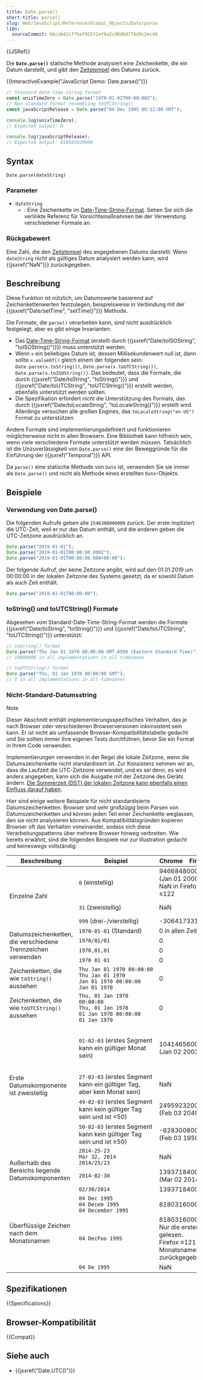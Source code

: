 ```yaml
---
title: Date.parse()
short-title: parse()
slug: Web/JavaScript/Reference/Global_Objects/Date/parse
l10n:
  sourceCommit: b6cab42cf7baf925f2ef6a2c98db0778d9c2ec46
---
```


{{JSRef}}

Die **`Date.parse()`** statische Methode analysiert eine Zeichenkette, die ein Datum darstellt, und gibt den [Zeitstempel](/de/docs/Web/JavaScript/Reference/Global_Objects/Date#the_epoch_timestamps_and_invalid_date) des Datums zurück.

{{InteractiveExample("JavaScript Demo: Date.parse()")}}

```js interactive-example
// Standard date-time string format
const unixTimeZero = Date.parse("1970-01-01T00:00:00Z");
// Non-standard format resembling toUTCString()
const javaScriptRelease = Date.parse("04 Dec 1995 00:12:00 GMT");

console.log(unixTimeZero);
// Expected output: 0

console.log(javaScriptRelease);
// Expected output: 818035920000
```

## Syntax

```js-nolint
Date.parse(dateString)
```

### Parameter

- `dateString`
  - : Eine Zeichenkette im [Date-Time-String-Format](/de/docs/Web/JavaScript/Reference/Global_Objects/Date#date_time_string_format). Sehen Sie sich die verlinkte Referenz für Vorsichtsmaßnahmen bei der Verwendung verschiedener Formate an.

### Rückgabewert

Eine Zahl, die den [Zeitstempel](/de/docs/Web/JavaScript/Reference/Global_Objects/Date#the_epoch_timestamps_and_invalid_date) des angegebenen Datums darstellt. Wenn `dateString` nicht als gültiges Datum analysiert werden kann, wird {{jsxref("NaN")}} zurückgegeben.

## Beschreibung

Diese Funktion ist nützlich, um Datumswerte basierend auf Zeichenkettenwerten festzulegen, beispielsweise in Verbindung mit der {{jsxref("Date/setTime", "setTime()")}} Methode.

Die Formate, die `parse()` verarbeiten kann, sind nicht ausdrücklich festgelegt, aber es gibt einige Invarianten:

- Das [Date-Time-String-Format](/de/docs/Web/JavaScript/Reference/Global_Objects/Date#date_time_string_format) (erstellt durch {{jsxref("Date/toISOString", "toISOString()")}}) muss unterstützt werden.
- Wenn `x` ein beliebiges Datum ist, dessen Millisekundenwert null ist, dann sollte `x.valueOf()` gleich einem der folgenden sein: `Date.parse(x.toString())`, `Date.parse(x.toUTCString())`, `Date.parse(x.toISOString())`. Das bedeutet, dass die Formate, die durch {{jsxref("Date/toString", "toString()")}} und {{jsxref("Date/toUTCString", "toUTCString()")}} erstellt werden, ebenfalls unterstützt werden sollten.
- Die Spezifikation erfordert _nicht_ die Unterstützung des Formats, das durch {{jsxref("Date/toLocaleString", "toLocaleString()")}} erstellt wird. Allerdings versuchen alle großen Engines, das `toLocaleString("en-US")` Format zu unterstützen.

Andere Formate sind implementierungsdefiniert und funktionieren möglicherweise nicht in allen Browsern. Eine Bibliothek kann hilfreich sein, wenn viele verschiedene Formate unterstützt werden müssen. Tatsächlich ist die Unzuverlässigkeit von `Date.parse()` eine der Beweggründe für die Einführung der {{jsxref("Temporal")}} API.

Da `parse()` eine statische Methode von `Date` ist, verwenden Sie sie immer als `Date.parse()` und nicht als Methode eines erstellten `Date`-Objekts.

## Beispiele

### Verwendung von Date.parse()

Die folgenden Aufrufe geben alle `1546300800000` zurück. Der erste impliziert die UTC-Zeit, weil er nur das Datum enthält, und die anderen geben die UTC-Zeitzone ausdrücklich an.

```js
Date.parse("2019-01-01");
Date.parse("2019-01-01T00:00:00.000Z");
Date.parse("2019-01-01T00:00:00.000+00:00");
```

Der folgende Aufruf, der keine Zeitzone angibt, wird auf den 01.01.2019 um 00:00:00 in der lokalen Zeitzone des Systems gesetzt, da er sowohl Datum als auch Zeit enthält.

```js
Date.parse("2019-01-01T00:00:00");
```

### toString() und toUTCString() Formate

Abgesehen vom Standard-Date-Time-String-Format werden die Formate {{jsxref("Date/toString", "toString()")}} und {{jsxref("Date/toUTCString", "toUTCString()")}} unterstützt:

```js
// toString() format
Date.parse("Thu Jan 01 1970 00:00:00 GMT-0500 (Eastern Standard Time)");
// 18000000 in all implementations in all timezones

// toUTCString() format
Date.parse("Thu, 01 Jan 1970 00:00:00 GMT");
// 0 in all implementations in all timezones
```

### Nicht-Standard-Datumsstring

> [!NOTE]
> Dieser Abschnitt enthält implementierungsspezifisches Verhalten, das je nach Browser oder verschiedenen Browserversionen inkonsistent sein kann. Er ist nicht als umfassende Browser-Kompatibilitätstabelle gedacht und Sie sollten immer Ihre eigenen Tests durchführen, bevor Sie ein Format in Ihrem Code verwenden.

Implementierungen verwenden in der Regel die lokale Zeitzone, wenn die Datumszeichenkette nicht standardisiert ist. Zur Konsistenz nehmen wir an, dass die Laufzeit die UTC-Zeitzone verwendet, und es sei denn, es wird anders angegeben, kann sich die Ausgabe mit der Zeitzone des Geräts ändern. [Die Sommerzeit (DST) der lokalen Zeitzone kann ebenfalls einen Einfluss darauf haben](/de/docs/Web/JavaScript/Reference/Global_Objects/Date/getTimezoneOffset#varied_results_in_daylight_saving_time_dst_regions).

Hier sind einige weitere Beispiele für nicht standardisierte Datumszeichenketten. Browser sind sehr großzügig beim Parsen von Datumszeichenketten und können jeden Teil einer Zeichenkette weglassen, den sie nicht analysieren können. Aus Kompatibilitätsgründen kopieren Browser oft das Verhalten voneinander, sodass sich diese Verarbeitungspatterns über mehrere Browser hinweg verbreiten. Wie bereits erwähnt, sind die folgenden Beispiele nur zur Illustration gedacht und keineswegs vollständig:

<table>
<thead>
<tr>
<th>Beschreibung</th>
<th>Beispiel</th>
<th>Chrome</th>
<th>Firefox</th>
<th>Safari</th>
</tr>
</thead>
<tbody>
<tr>
<td rowspan="3">Einzelne Zahl</td>
<td><code>0</code> (einstellig)</td>
<td colspan="2">946684800000 (Jan 01 2000); NaN in Firefox ≤122</td>
<td>-62167219200000 (Jan 01 0000)</td>
</tr>
<tr>
<td><code>31</code> (zweistellig)</td>
<td colspan="2">NaN</td>
<td>-61188912000000 (Jan 01 0031)</td>
</tr>
<tr>
<td><code>999</code> (drei-/vierstellig)</td>
<td colspan="3">-30641733102000 (Jan 01 0999)</td>
</tr>
<tr>
<td rowspan="4">Datumszeichenketten, die verschiedene Trennzeichen verwenden</td>
<td><code>1970-01-01</code> (Standard)</td>
<td colspan="3">0 in allen Zeitzonen</td>
</tr>
<tr>
<td><code>1970/01/01</code></td>
<td colspan="3">0</td>
</tr>
<tr>
<td><code>1970,01,01</code></td>
<td colspan="2">0</td>
<td>NaN</td>
</tr>
<tr>
<td><code>1970 01 01</code></td>
<td colspan="2">0</td>
<td>NaN</td>
</tr>
<tr>
<td>Zeichenketten, die wie <code>toString()</code> aussehen</td>
<td><code>Thu&nbsp;Jan&nbsp;01&nbsp;1970&nbsp;00:00:00</code><br><code>Thu Jan 01 1970</code><br><code>Jan 01 1970 00:00:00</code><br><code>Jan 01 1970</code></td>
<td colspan="3">0</td>
</tr>
<tr>
<td>Zeichenketten, die wie <code>toUTCString()</code> aussehen</td>
<td><code>Thu, 01 Jan 1970 00:00:00</code><br><code>Thu, 01 Jan 1970</code><br><code>01 Jan 1970 00:00:00</code><br><code>01 Jan 1970</code></td>
<td colspan="3">0</td>
</tr>
<tr>
<td rowspan="4">Erste Datumskomponente ist zweistellig</td>
<td><code>01-02-03</code> (erstes Segment kann ein gültiger Monat sein)</td>
<td colspan="2">1041465600000 (Jan 02 2003)</td>
<td>-62132745600000 (Feb 03 0001)<br>Hinweis: Safari nimmt immer YY-MM-DD an, aber MM/DD/YY.</td>
</tr>
<tr>
<td><code>27-02-03</code> (erstes Segment kann ein gültiger Tag, aber kein Monat sein)</td>
<td colspan="2">NaN</td>
<td>-61312291200000 (Feb 03 0027)</td>
</tr>
<tr>
<td><code>49-02-03</code> (erstes Segment kann kein gültiger Tag sein und ist &lt;50)</td>
<td colspan="2">2495923200000 (Feb 03 2049)</td>
<td>-60617980800000 (Feb 03 0049)</td>
</tr>
<tr>
<td><code>50-02-03</code> (erstes Segment kann kein gültiger Tag sein und ist ≥50)</td>
<td colspan="2">-628300800000 (Feb 03 1950)</td>
<td>-60586444800000 (Feb 03 0050)</td>
</tr>
<tr>
<td rowspan="3">Außerhalb des Bereichs liegende Datumskomponenten</td>
<td><code>2014-25-23</code><br><code>Mar 32, 2014</code><br><code>2014/25/23</code></td>
<td colspan="3">NaN</td>
</tr>
<tr>
<td><code>2014-02-30</code></td>
<td colspan="2">1393718400000 (Mar 02 2014)</td>
<td>NaN</td>
</tr>
<tr>
<td><code>02/30/2014</code></td>
<td colspan="3">1393718400000</td>
</tr>
<tr>
<td rowspan="5">Überflüssige Zeichen nach dem Monatsnamen</td>
<td><code>04 Dec 1995</code><br><code>04 Decem 1995</code><br><code>04 December 1995</code></td>
<td colspan="3">818031600000</td>
</tr>
<tr>
<td><code>04 DecFoo 1995</code></td>
<td colspan="3">818031600000<br>Nur die ersten drei Zeichen werden gelesen.<br>Firefox ≤121 liest bis zum gültigen Monatsnamen, wodurch NaN zurückgegeben wird, wenn es "F" sieht.</td>
</tr>
<tr>
<td><code>04 De 1995</code></td>
<td colspan="3">NaN</td>
</tr>
</table>

## Spezifikationen

{{Specifications}}

## Browser-Kompatibilität

{{Compat}}

## Siehe auch

- {{jsxref("Date.UTC()")}}

